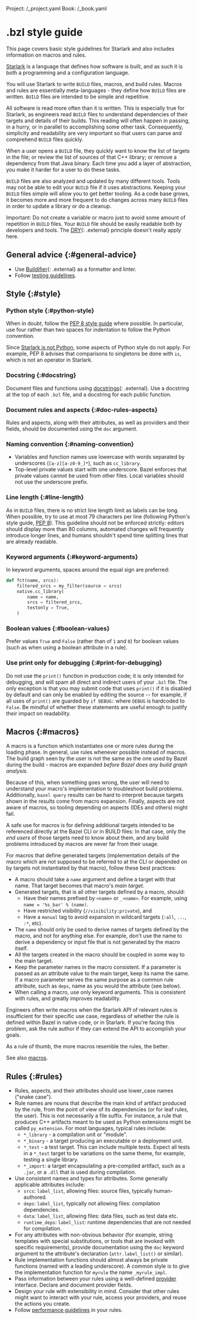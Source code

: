 Project: /_project.yaml
Book: /_book.yaml

# .bzl style guide

This page covers basic style guidelines for Starlark and also includes
information on macros and rules.

[Starlark](/rules/language) is a
language that defines how software is built, and as such it is both a
programming and a configuration language.

You will use Starlark to write `BUILD` files, macros, and build rules. Macros and
rules are essentially meta-languages - they define how `BUILD` files are written.
`BUILD` files are intended to be simple and repetitive.

All software is read more often than it is written. This is especially true for
Starlark, as engineers read `BUILD` files to understand dependencies of their
targets and details of their builds. This reading will often happen in passing,
in a hurry, or in parallel to accomplishing some other task. Consequently,
simplicity and readability are very important so that users can parse and
comprehend `BUILD` files quickly.

When a user opens a `BUILD` file, they quickly want to know the list of targets in
the file; or review the list of sources of that C++ library; or remove a
dependency from that Java binary. Each time you add a layer of abstraction, you
make it harder for a user to do these tasks.

`BUILD` files are also analyzed and updated by many different tools. Tools may not
be able to edit your `BUILD` file if it uses abstractions. Keeping your `BUILD`
files simple will allow you to get better tooling. As a code base grows, it
becomes more and more frequent to do changes across many `BUILD` files in order to
update a library or do a cleanup.

Important: Do not create a variable or macro just to avoid some amount of
repetition in `BUILD` files. Your `BUILD` file should be easily readable both by
developers and tools. The
[DRY](https://en.wikipedia.org/wiki/Don%27t_repeat_yourself){: .external} principle doesn't
really apply here.

## General advice {:#general-advice}

*   Use [Buildifier](https://github.com/bazelbuild/buildtools/tree/master/buildifier#linter){: .external}
    as a formatter and linter.
*   Follow [testing guidelines](/rules/testing).

## Style {:#style}

### Python style {:#python-style}

When in doubt, follow the
[PEP 8 style guide](https://www.python.org/dev/peps/pep-0008/) where possible.
In particular, use four rather than two spaces for indentation to follow the
Python convention.

Since
[Starlark is not Python](/rules/language#differences-with-python),
some aspects of Python style do not apply. For example, PEP 8 advises that
comparisons to singletons be done with `is`, which is not an operator in
Starlark.


### Docstring {:#docstring}

Document files and functions using [docstrings](https://github.com/bazelbuild/buildtools/blob/master/WARNINGS.md#function-docstring){: .external}.
Use a docstring at the top of each `.bzl` file, and a docstring for each public
function.

### Document rules and aspects {:#doc-rules-aspects}

Rules and aspects, along with their attributes, as well as providers and their
fields, should be documented using the `doc` argument.

### Naming convention {:#naming-convention}

*   Variables and function names use lowercase with words separated by
    underscores (`[a-z][a-z0-9_]*`), such as `cc_library`.
*   Top-level private values start with one underscore. Bazel enforces that
    private values cannot be used from other files. Local variables should not
    use the underscore prefix.

### Line length {:#line-length}

As in `BUILD` files, there is no strict line length limit as labels can be long.
When possible, try to use at most 79 characters per line (following Python's
style guide, [PEP 8](https://www.python.org/dev/peps/pep-0008/)). This guideline
should not be enforced strictly: editors should display more than 80 columns,
automated changes will frequently introduce longer lines, and humans shouldn't
spend time splitting lines that are already readable.

### Keyword arguments {:#keyword-arguments}

In keyword arguments, spaces around the equal sign are preferred:

```python
def fct(name, srcs):
    filtered_srcs = my_filter(source = srcs)
    native.cc_library(
        name = name,
        srcs = filtered_srcs,
        testonly = True,
    )
```

### Boolean values {:#boolean-values}

Prefer values `True` and `False` (rather than of `1` and `0`) for boolean values
(such as when using a boolean attribute in a rule).

### Use print only for debugging {:#print-for-debugging}

Do not use the `print()` function in production code; it is only intended for
debugging, and will spam all direct and indirect users of your `.bzl` file. The
only exception is that you may submit code that uses `print()` if it is disabled
by default and can only be enabled by editing the source -- for example, if all
uses of `print()` are guarded by `if DEBUG:` where `DEBUG` is hardcoded to
`False`. Be mindful of whether these statements are useful enough to justify
their impact on readability.

## Macros {:#macros}

A macro is a function which instantiates one or more rules during the loading
phase. In general, use rules whenever possible instead of macros. The build
graph seen by the user is not the same as the one used by Bazel during the
build - macros are expanded *before Bazel does any build graph analysis.*

Because of this, when something goes wrong, the user will need to understand
your macro's implementation to troubleshoot build problems. Additionally, `bazel
query` results can be hard to interpret because targets shown in the results
come from macro expansion. Finally, aspects are not aware of macros, so tooling
depending on aspects (IDEs and others) might fail.

A safe use for macros is for defining additional targets intended to be
referenced directly at the Bazel CLI or in BUILD files: In that case, only the
*end users* of those targets need to know about them, and any build problems
introduced by macros are never far from their usage.

For macros that define generated targets (implementation details of the macro
which are not supposed to be referred to at the CLI or depended on by targets
not instantiated by that macro), follow these best practices:

*   A macro should take a `name` argument and define a target with that name.
    That target becomes that macro's *main target*.
*   Generated targets, that is all other targets defined by a macro, should:
    *   Have their names prefixed by `<name>` or `_<name>`. For example, using
        `name = '%s_bar' % (name)`.
    *   Have restricted visibility (`//visibility:private`), and
    *   Have a `manual` tag to avoid expansion in wildcard targets (`:all`,
        `...`, `:*`, etc).
*   The `name` should only be used to derive names of targets defined by the
    macro, and not for anything else. For example, don't use the name to derive
    a dependency or input file that is not generated by the macro itself.
*   All the targets created in the macro should be coupled in some way to the
    main target.
*   Keep the parameter names in the macro consistent. If a parameter is passed
    as an attribute value to the main target, keep its name the same. If a macro
    parameter serves the same purpose as a common rule attribute, such as
    `deps`, name as you would the attribute (see below).
*   When calling a macro, use only keyword arguments. This is consistent with
    rules, and greatly improves readability.

Engineers often write macros when the Starlark API of relevant rules is
insufficient for their specific use case, regardless of whether the rule is
defined within Bazel in native code, or in Starlark. If you're facing this
problem, ask the rule author if they can extend the API to accomplish your
goals.

As a rule of thumb, the more macros resemble the rules, the better.

See also [macros](/rules/macros#conventions).

## Rules {:#rules}

*   Rules, aspects, and their attributes should use lower_case names ("snake
    case").
*   Rule names are nouns that describe the main kind of artifact produced by the
    rule, from the point of view of its dependencies (or for leaf rules, the
    user). This is not necessarily a file suffix. For instance, a rule that
    produces C++ artifacts meant to be used as Python extensions might be called
    `py_extension`. For most languages, typical rules include:
    *   `*_library` - a compilation unit or "module".
    *   `*_binary` - a target producing an executable or a deployment unit.
    *   `*_test` - a test target. This can include multiple tests. Expect all
        tests in a `*_test` target to be variations on the same theme, for
        example, testing a single library.
    *   `*_import`: a target encapsulating a pre-compiled artifact, such as a
        `.jar`, or a `.dll` that is used during compilation.
*   Use consistent names and types for attributes. Some generally applicable
    attributes include:
    *   `srcs`: `label_list`, allowing files: source files, typically
        human-authored.
    *   `deps`: `label_list`, typically *not* allowing files: compilation
        dependencies.
    *   `data`: `label_list`, allowing files: data files, such as test data etc.
    *   `runtime_deps`: `label_list`: runtime dependencies that are not needed
        for compilation.
*   For any attributes with non-obvious behavior (for example, string templates
    with special substitutions, or tools that are invoked with specific
    requirements), provide documentation using the `doc` keyword argument to the
    attribute's declaration (`attr.label_list()` or similar).
*   Rule implementation functions should almost always be private functions
    (named with a leading underscore). A common style is to give the
    implementation function for `myrule` the name `_myrule_impl`.
*   Pass information between your rules using a well-defined
    [provider](/rules/rules#providers) interface. Declare and document provider
    fields.
*   Design your rule with extensibility in mind. Consider that other rules might
    want to interact with your rule, access your providers, and reuse the
    actions you create.
*   Follow [performance guidelines](/rules/performance) in your rules.
